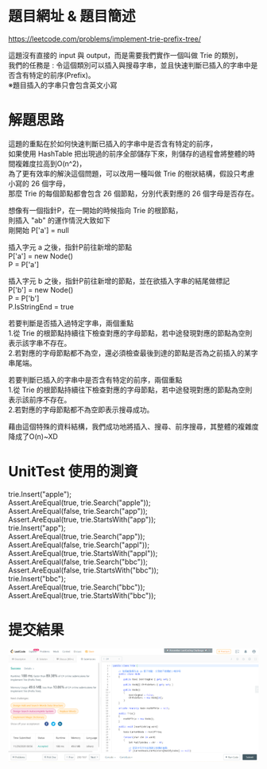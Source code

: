 # 題目網址 & 題目簡述  
https://leetcode.com/problems/implement-trie-prefix-tree/  
  
這題沒有直接的 input 與 output，而是需要我們實作一個叫做 Trie 的類別，  
我們的任務是 : 令這個類別可以插入與搜尋字串，並且快速判斷已插入的字串中是否含有特定的前序(Prefix)。  
※題目插入的字串只會包含英文小寫  
  
# 解題思路  
這題的重點在於如何快速判斷已插入的字串中是否含有特定的前序，  
如果使用 HashTable 把出現過的前序全部儲存下來，則儲存的過程會將整體的時間複雜度拉高到O(n^2)，  
為了更有效率的解決這個問題，可以改用一種叫做 Trie 的樹狀結構，假設只考慮小寫的 26 個字母，  
那麼 Trie 的每個節點都會包含 26 個節點，分別代表對應的 26 個字母是否存在。  
  
想像有一個指針P，在一開始的時候指向 Trie 的根節點，  
則插入 "ab" 的運作情況大致如下  
剛開始 P['a'] = null  
  
插入字元 a 之後，指針P前往新增的節點  
P['a'] = new Node()  
P = P['a']  
  
插入字元 b 之後，指針P前往新增的節點，並在欲插入字串的結尾做標記  
P['b'] = new Node()  
P = P['b']  
P.IsStringEnd = true  
  
若要判斷是否插入過特定字串，兩個重點  
1.從 Trie 的根節點持續往下檢查對應的字母節點，若中途發現對應的節點為空則表示該字串不存在。  
2.若對應的字母節點都不為空，還必須檢查最後到達的節點是否為之前插入的某字串尾端。  
  
若要判斷已插入的字串中是否含有特定的前序，兩個重點  
1.從 Trie 的根節點持續往下檢查對應的字母節點，若中途發現對應的節點為空則表示該前序不存在。  
2.若對應的字母節點都不為空即表示搜尋成功。  
  
藉由這個特殊的資料結構，我們成功地將插入、搜尋、前序搜尋，其整體的複雜度降成了O(n)~XD  
  
# UnitTest 使用的測資  
trie.Insert("apple");  
Assert.AreEqual(true, trie.Search("apple"));  
Assert.AreEqual(false, trie.Search("app"));  
Assert.AreEqual(true, trie.StartsWith("app"));  
trie.Insert("app");  
Assert.AreEqual(true, trie.Search("app"));  
Assert.AreEqual(false, trie.Search("appl"));  
Assert.AreEqual(true, trie.StartsWith("appl"));  
Assert.AreEqual(false, trie.Search("bbc"));  
Assert.AreEqual(false, trie.StartsWith("bbc"));  
trie.Insert("bbc");  
Assert.AreEqual(true, trie.Search("bbc"));  
Assert.AreEqual(true, trie.StartsWith("bbc"));  
  
# 提交結果  
![image](https://raw.githubusercontent.com/Jacky20200711/LeetCode/master/Q208(Implement%20Trie)/SuccessShot.PNG)  
&emsp;  
&emsp;  
